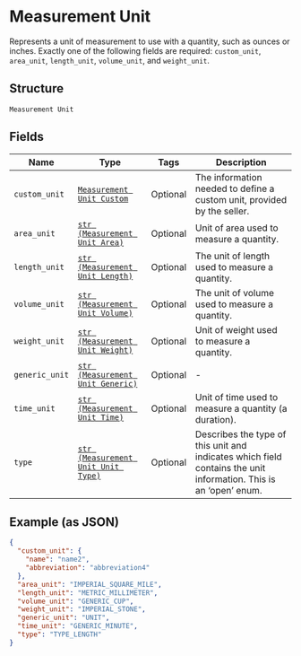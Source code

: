 
# Measurement Unit

Represents a unit of measurement to use with a quantity, such as ounces
or inches. Exactly one of the following fields are required: `custom_unit`,
`area_unit`, `length_unit`, `volume_unit`, and `weight_unit`.

## Structure

`Measurement Unit`

## Fields

| Name | Type | Tags | Description |
|  --- | --- | --- | --- |
| `custom_unit` | [`Measurement Unit Custom`](../../doc/models/measurement-unit-custom.md) | Optional | The information needed to define a custom unit, provided by the seller. |
| `area_unit` | [`str (Measurement Unit Area)`](../../doc/models/measurement-unit-area.md) | Optional | Unit of area used to measure a quantity. |
| `length_unit` | [`str (Measurement Unit Length)`](../../doc/models/measurement-unit-length.md) | Optional | The unit of length used to measure a quantity. |
| `volume_unit` | [`str (Measurement Unit Volume)`](../../doc/models/measurement-unit-volume.md) | Optional | The unit of volume used to measure a quantity. |
| `weight_unit` | [`str (Measurement Unit Weight)`](../../doc/models/measurement-unit-weight.md) | Optional | Unit of weight used to measure a quantity. |
| `generic_unit` | [`str (Measurement Unit Generic)`](../../doc/models/measurement-unit-generic.md) | Optional | - |
| `time_unit` | [`str (Measurement Unit Time)`](../../doc/models/measurement-unit-time.md) | Optional | Unit of time used to measure a quantity (a duration). |
| `type` | [`str (Measurement Unit Unit Type)`](../../doc/models/measurement-unit-unit-type.md) | Optional | Describes the type of this unit and indicates which field contains the unit information. This is an ‘open’ enum. |

## Example (as JSON)

```json
{
  "custom_unit": {
    "name": "name2",
    "abbreviation": "abbreviation4"
  },
  "area_unit": "IMPERIAL_SQUARE_MILE",
  "length_unit": "METRIC_MILLIMETER",
  "volume_unit": "GENERIC_CUP",
  "weight_unit": "IMPERIAL_STONE",
  "generic_unit": "UNIT",
  "time_unit": "GENERIC_MINUTE",
  "type": "TYPE_LENGTH"
}
```

